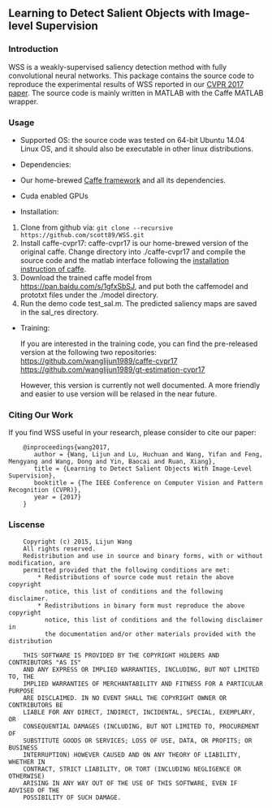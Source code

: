 ## Learning to Detect Salient Objects with Image-level Supervision

### Introduction
WSS is a weakly-supervised saliency detection method with fully convolutional neural networks. This package contains the source code to reproduce the experimental results of WSS reported in our [CVPR 2017 paper](http://openaccess.thecvf.com/content_cvpr_2017/papers/Wang_Learning_to_Detect_CVPR_2017_paper.pdf). The source code is mainly written in MATLAB with the Caffe MATLAB wrapper.

### Usage

* Supported OS: the source code was tested on 64-bit Ubuntu 14.04 Linux OS, and it should also be executable in other linux distributions.

* Dependencies: 
 * Our home-brewed [Caffe framework](https://github.com/wanglijun1989/caffe-cvpr17) and all its dependencies. 
 * Cuda enabled GPUs

* Installation: 
 1. Clone from github via: ```git clone --recursive https://github.com/scott89/WSS.git```
 1. Install caffe-cvpr17: caffe-cvpr17 is our home-brewed version of the original caffe. Change directory into ./caffe-cvpr17 and compile the source code and the matlab interface following the [installation instruction of caffe](http://caffe.berkeleyvision.org/installation.html).
 2. Download the trained caffe model from https://pan.baidu.com/s/1gfxSbSJ, and put both the caffemodel and prototxt files under the ./model directory.
 3. Run the demo code test_sal.m. The predicted saliency maps are saved in the sal_res directory.

* Training:

	If you are interested in the training code, you can find the pre-released version at the following two repositories:	
    https://github.com/wanglijun1989/caffe-cvpr17 \
	   https://github.com/wanglijun1989/gt-estimation-cvpr17

	However, this version is currently not well documented. A more friendly and easier to use version will be relased in the near future.


### Citing Our Work

If you find WSS useful in your research, please consider to cite our paper:

        @inproceedings{wang2017,
           author = {Wang, Lijun and Lu, Huchuan and Wang, Yifan and Feng, Mengyang and Wang, Dong and Yin, Baocai and Ruan, Xiang},
           title = {Learning to Detect Salient Objects With Image-Level Supervision},
           booktitle = {The IEEE Conference on Computer Vision and Pattern Recognition (CVPR)},
           year = {2017}
        }

### Liscense

        Copyright (c) 2015, Lijun Wang
        All rights reserved. 
        Redistribution and use in source and binary forms, with or without modification, are 
        permitted provided that the following conditions are met:
    		* Redistributions of source code must retain the above copyright 
      		  notice, this list of conditions and the following disclaimer.
    		* Redistributions in binary form must reproduce the above copyright 
      		  notice, this list of conditions and the following disclaimer in 
      		  the documentation and/or other materials provided with the distribution
        
        THIS SOFTWARE IS PROVIDED BY THE COPYRIGHT HOLDERS AND CONTRIBUTORS "AS IS" 
        AND ANY EXPRESS OR IMPLIED WARRANTIES, INCLUDING, BUT NOT LIMITED TO, THE 
        IMPLIED WARRANTIES OF MERCHANTABILITY AND FITNESS FOR A PARTICULAR PURPOSE 
        ARE DISCLAIMED. IN NO EVENT SHALL THE COPYRIGHT OWNER OR CONTRIBUTORS BE 	
        LIABLE FOR ANY DIRECT, INDIRECT, INCIDENTAL, SPECIAL, EXEMPLARY, OR 
        CONSEQUENTIAL DAMAGES (INCLUDING, BUT NOT LIMITED TO, PROCUREMENT OF 
        SUBSTITUTE GOODS OR SERVICES; LOSS OF USE, DATA, OR PROFITS; OR BUSINESS 
        INTERRUPTION) HOWEVER CAUSED AND ON ANY THEORY OF LIABILITY, WHETHER IN 
        CONTRACT, STRICT LIABILITY, OR TORT (INCLUDING NEGLIGENCE OR OTHERWISE) 
        ARISING IN ANY WAY OUT OF THE USE OF THIS SOFTWARE, EVEN IF ADVISED OF THE 
        POSSIBILITY OF SUCH DAMAGE.

